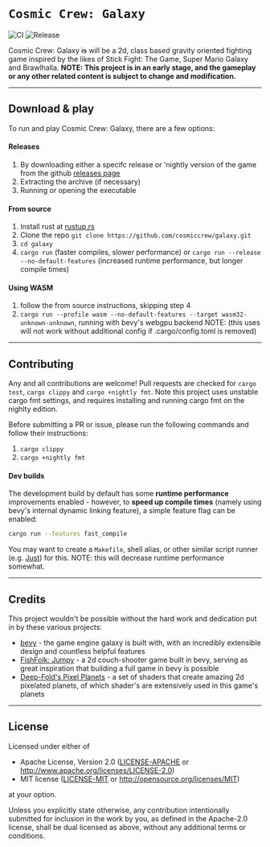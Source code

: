 `Cosmic Crew: Galaxy`
==================
![CI](https://github.com/cosmiccrew/galaxy/actions/workflows/ci.yml/badge.svg)
![Release](https://github.com/cosmiccrew/galaxy/actions/workflows/release.yml/badge.svg)
<!-- [![Coverage](https://codecov.io/gh/cosmiccrew/galaxy/branch/main/graph/badge.svg?token=5OAH8CQSIL)](https://codecov.io/gh/cosmiccrew/galaxy) -->

Cosmic Crew: Galaxy ~~is~~ will be a 2d, class based gravity oriented fighting game inspired by the likes of Stick Fight: The Game, Super Mario Galaxy and Brawlhalla. **NOTE: This project is in an early stage, and the gameplay or any other related content is subject to change and modification.**

-------

## Download & play

To run and play Cosmic Crew: Galaxy, there are a few options:


#### Releases

1. By downloading either a specifc release or 'nightly version of the game from the github [releases page](https://github.com/cosmiccrew/galaxy/releases)
2. Extracting the archive (if necessary)
3. Running or opening the executable


#### From source

1. Install rust at [rustup.rs](https://rustup.rs)
2. Clone the repo `git clone https://github.com/cosmiccrew/galaxy.git`
3. `cd galaxy`
4. `cargo run` (faster compiles, slower performance) or `cargo run --release --no-default-features` (increased runtime performance, but longer compile times)

#### Using WASM
1. follow the from source instructions, skipping step 4
2. `cargo run --profile wasm --no-default-features --target wasm32-unknown-unknown`, running with bevy's webgpu backend
NOTE: (this uses will not work without additional config if .cargo/config.toml is removed)
-------

## Contributing

Any and all contributions are welcome! Pull requests are checked for `cargo test`, `cargo clippy` and `cargo +nightly fmt`. Note this project uses unstable cargo fmt settings, and requires installing and running cargo fmt on the nighlty edition.

Before submitting a PR or issue, please run the following commands and follow their instructions:
1. `cargo clippy`
2. `cargo +nightly fmt`

#### Dev builds

The development build by default has some **runtime performance** improvements enabled - however, to **speed up compile times** (namely using bevy's internal dynamic linking feature), a simple feature flag can be enabled:
```bash
cargo run --features fast_compile
```
You may want to create a `Makefile`, shell alias, or other similar script runner (e.g. [Just](https://just.systems/)) for this.
NOTE: this will decrease runtime performance somewhat.

-------

## Credits

This project wouldn't be possible without the hard work and dedication put in by these various projects:
* [bevy](https://github.com/bevyengine/bevy/) - the game engine galaxy is built with, with an incredibly extensible design and countless helpful features
* [FishFolk: Jumpy](https://github.com/fishfolk/jumpy) - a 2d couch-shooter game built in bevy, serving as great inspiration that building a full game in bevy is possible
* [Deep-Fold's Pixel Planets](https://deep-fold.itch.io/pixel-planet-generator) - a set of shaders that create amazing 2d pixelated planets, of which shader's are extensively used in this game's planets

-------

## License
Licensed under either of

 - Apache License, Version 2.0
   ([LICENSE-APACHE](LICENSE-APACHE) or <http://www.apache.org/licenses/LICENSE-2.0>)
 - MIT license
   ([LICENSE-MIT](LICENSE-MIT) or <http://opensource.org/licenses/MIT>)

at your option.

Unless you explicitly state otherwise, any contribution intentionally submitted for inclusion in the work by you, as defined in the Apache-2.0 license, shall be dual licensed as above, without any additional terms or conditions.
